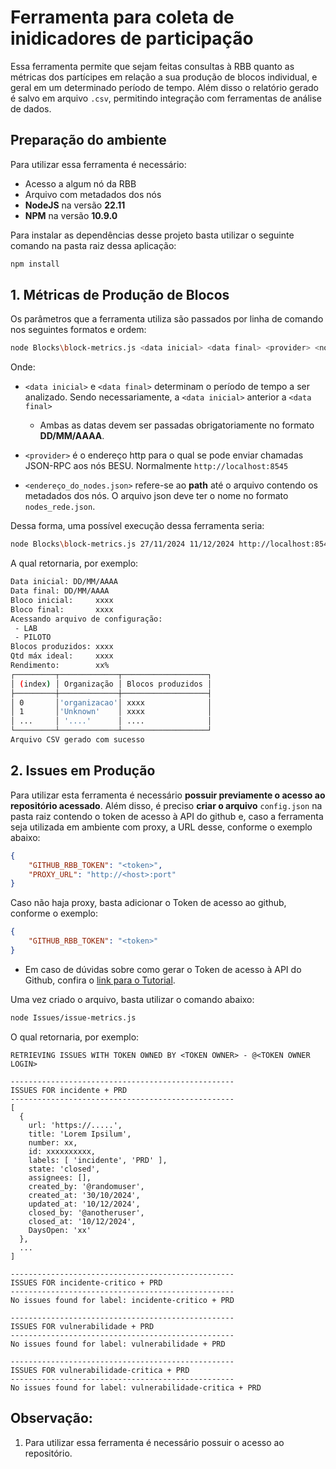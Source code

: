 # Ferramenta para coleta de inidicadores de participação
Essa ferramenta permite que sejam feitas consultas à RBB quanto as métricas dos partícipes em relação a sua produção de blocos individual, e geral em um determinado período de tempo. Além disso o relatório gerado é salvo em arquivo `.csv`, permitindo integração com ferramentas de análise de dados.

## Preparação do ambiente
Para utilizar essa ferramenta é necessário:
- Acesso a algum nó da RBB
- Arquivo com metadados dos nós
- **NodeJS** na versão **22.11** 
- **NPM** na versão **10.9.0**

Para instalar as dependências desse projeto basta utilizar o seguinte comando na pasta raiz dessa aplicação:
```javascript
npm install
```

## 1. Métricas de Produção de Blocos

Os parâmetros que a ferramenta utiliza são passados por linha de comando nos seguintes formatos e ordem:
```bash
node Blocks\block-metrics.js <data inicial> <data final> <provider> <nome da rede> <endereço_do_nodes.json>
```
Onde:
- `<data inicial>` e `<data final>` determinam o período de tempo a ser analizado. Sendo necessariamente, a `<data inicial>` anterior a `<data final>`
    - Ambas as datas devem ser passadas obrigatoriamente no formato **DD/MM/AAAA**.
    
- `<provider>` é o endereço http para o qual se pode enviar chamadas JSON-RPC aos nós BESU. Normalmente `http://localhost:8545`

- `<endereço_do_nodes.json>` refere-se ao **path** até o arquivo contendo os metadados dos nós. O arquivo json deve ter o nome no formato `nodes_rede.json`.

Dessa forma, uma possível execução dessa ferramenta seria:
```bash
node Blocks\block-metrics.js 27/11/2024 11/12/2024 http://localhost:8545 ../nodesFolder
```

A qual retornaria, por exemplo:
```bash
Data inicial: DD/MM/AAAA 
Data final: DD/MM/AAAA
Bloco inicial:     xxxx
Bloco final:       xxxx
Acessando arquivo de configuração:
 - LAB
 - PILOTO
Blocos produzidos: xxxx
Qtd máx ideal:     xxxx
Rendimento:        xx%
┌─────────┬─────────────┬───────────────────┐
│ (index) │ Organização │ Blocos produzidos │
├─────────┼─────────────┼───────────────────┤
│ 0       │'organizacao'│ xxxx              │
│ 1       │'Unknown'    │ xxxx              │
│ ...     │ '....'      │ ....              │
└─────────┴─────────────┴───────────────────┘
Arquivo CSV gerado com sucesso
```
## 2. Issues em Produção
Para utilizar esta ferramenta é necessário **possuir previamente o acesso ao repositório acessado**. Além disso, é preciso **criar o arquivo** `config.json` na pasta raiz contendo o token de acesso à API do github e, caso a ferramenta seja utilizada em ambiente com proxy, a URL desse, conforme o exemplo abaixo:

```json
{
    "GITHUB_RBB_TOKEN": "<token>",
    "PROXY_URL": "http://<host>:port"
}
```
Caso não haja proxy, basta adicionar o Token de acesso ao github, conforme o exemplo:
```json
{
    "GITHUB_RBB_TOKEN": "<token>"
}
```

- Em caso de dúvidas sobre como gerar o Token de acesso à API do Github, confira o [link para o Tutorial](https://docs.github.com/en/authentication/keeping-your-account-and-data-secure/managing-your-personal-access-tokens#creating-a-personal-access-token-classic).

Uma vez criado o arquivo, basta utilizar o comando abaixo:
```bash
node Issues/issue-metrics.js
```

O qual retornaria, por exemplo:

```text
RETRIEVING ISSUES WITH TOKEN OWNED BY <TOKEN OWNER> - @<TOKEN OWNER LOGIN>

--------------------------------------------------
ISSUES FOR incidente + PRD
--------------------------------------------------
[
  {
    url: 'https://.....',
    title: 'Lorem Ipsilum',
    number: xx,
    id: xxxxxxxxxx,
    labels: [ 'incidente', 'PRD' ],
    state: 'closed',
    assignees: [],
    created_by: '@randomuser',
    created_at: '30/10/2024',
    updated_at: '10/12/2024',
    closed_by: '@anotheruser',
    closed_at: '10/12/2024',
    DaysOpen: 'xx'
  },
  ...
]

--------------------------------------------------
ISSUES FOR incidente-critico + PRD
--------------------------------------------------
No issues found for label: incidente-critico + PRD

--------------------------------------------------
ISSUES FOR vulnerabilidade + PRD
--------------------------------------------------
No issues found for label: vulnerabilidade + PRD

--------------------------------------------------
ISSUES FOR vulnerabilidade-critica + PRD
--------------------------------------------------
No issues found for label: vulnerabilidade-critica + PRD
```

## Observação:
1. Para utilizar essa ferramenta é necessário possuir o acesso ao repositório.
